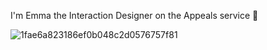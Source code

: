 I'm Emma the Interaction Designer on the Appeals service 👋




![1fae6a823186ef0b048c2d0576757f81](https://github.com/Emma-IXD/Emma-IXD/assets/150263990/4d40e981-b187-4c6c-ab1c-474b710af129)
